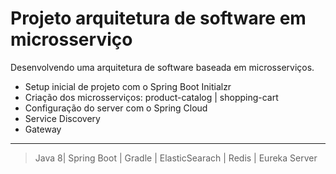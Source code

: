 # Projeto arquitetura de software em microsserviço


Desenvolvendo uma arquitetura de software baseada em microsserviços.

* Setup inicial de projeto com o Spring Boot Initialzr
* Criação dos microsserviços: product-catalog | shopping-cart
* Configuração do server com o Spring Cloud
* Service Discovery
* Gateway

---
>Java 8| Spring Boot | Gradle | ElasticSearach | Redis | Eureka Server 




